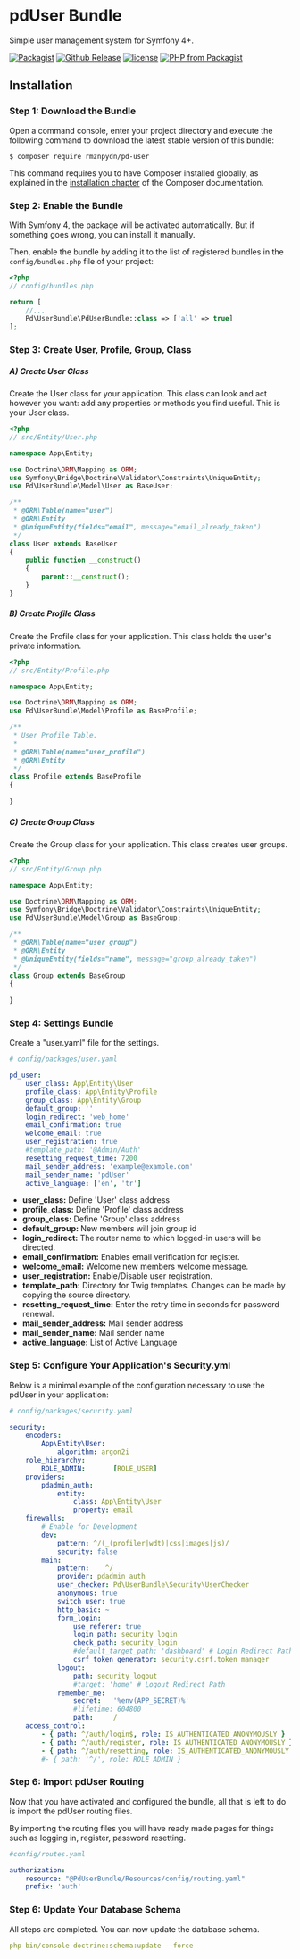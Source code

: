 # pdUser Bundle
Simple user management system for Symfony 4+. 

[![Packagist](https://img.shields.io/packagist/dt/rmznpydn/pd-user.svg)](https://github.com/rmznpydn/pd-user)
[![Github Release](https://img.shields.io/github/release/rmznpydn/pd-user.svg)](https://github.com/rmznpydn/pd-user)
[![license](https://img.shields.io/github/license/rmznpydn/pd-user.svg)](https://github.com/rmznpydn/pd-user)
[![PHP from Packagist](https://img.shields.io/packagist/php-v/rmznpydn/pd-user.svg)](https://github.com/rmznpydn/pd-user)

Installation
---

### Step 1: Download the Bundle

Open a command console, enter your project directory and execute the
following command to download the latest stable version of this bundle:

```console
$ composer require rmznpydn/pd-user
```

This command requires you to have Composer installed globally, as explained
in the [installation chapter](https://getcomposer.org/doc/00-intro.md)
of the Composer documentation.

### Step 2: Enable the Bundle

With Symfony 4, the package will be activated automatically. But if something goes wrong, you can install it manually.

Then, enable the bundle by adding it to the list of registered bundles
in the `config/bundles.php` file of your project:

```php
<?php
// config/bundles.php

return [
    //...
    Pd\UserBundle\PdUserBundle::class => ['all' => true]
];
```

### Step 3: Create User, Profile, Group, Class
##### A) Create User Class
Create the User class for your application. This class can look and act however you want: add any properties or methods you find useful. This is your User class.
```php
<?php
// src/Entity/User.php

namespace App\Entity;

use Doctrine\ORM\Mapping as ORM;
use Symfony\Bridge\Doctrine\Validator\Constraints\UniqueEntity;
use Pd\UserBundle\Model\User as BaseUser;

/**
 * @ORM\Table(name="user")
 * @ORM\Entity
 * @UniqueEntity(fields="email", message="email_already_taken")
 */
class User extends BaseUser
{
    public function __construct()
    {
        parent::__construct();
    }
}
```

##### B) Create Profile Class
Create the Profile class for your application. This class holds the user's private information.
```php
<?php
// src/Entity/Profile.php

namespace App\Entity;

use Doctrine\ORM\Mapping as ORM;
use Pd\UserBundle\Model\Profile as BaseProfile;

/**
 * User Profile Table.
 *
 * @ORM\Table(name="user_profile")
 * @ORM\Entity
 */
class Profile extends BaseProfile
{
    
}
```

##### C) Create Group Class
Create the Group class for your application. This class creates user groups.
```php
<?php
// src/Entity/Group.php

namespace App\Entity;

use Doctrine\ORM\Mapping as ORM;
use Symfony\Bridge\Doctrine\Validator\Constraints\UniqueEntity;
use Pd\UserBundle\Model\Group as BaseGroup;

/**
 * @ORM\Table(name="user_group")
 * @ORM\Entity
 * @UniqueEntity(fields="name", message="group_already_taken")
 */
class Group extends BaseGroup
{
    
}
```

### Step 4: Settings Bundle
Create a "user.yaml" file for the settings.
```yaml
# config/packages/user.yaml

pd_user:
    user_class: App\Entity\User
    profile_class: App\Entity\Profile
    group_class: App\Entity\Group
    default_group: ''
    login_redirect: 'web_home'
    email_confirmation: true
    welcome_email: true
    user_registration: true
    #template_path: '@Admin/Auth'
    resetting_request_time: 7200
    mail_sender_address: 'example@example.com'
    mail_sender_name: 'pdUser'
    active_language: ['en', 'tr']
```
* __user_class:__ Define 'User' class address
* __profile_class:__ Define 'Profile' class address
* __group_class:__ Define 'Group' class address
* __default_group:__ New members will join group id
* __login_redirect:__ The router name to which logged-in users will be directed.
* __email_confirmation:__ Enables email verification for register.
* __welcome_email:__ Welcome new members welcome message.
* __user_registration:__ Enable/Disable user registration.
* __template_path:__ Directory for Twig templates. Changes can be made by copying the source directory.
* __resetting_request_time:__ Enter the retry time in seconds for password renewal.
* __mail_sender_address:__ Mail sender address
* __mail_sender_name:__ Mail sender name
* __active_language:__ List of Active Language

### Step 5: Configure Your Application's Security.yml
Below is a minimal example of the configuration necessary to use the pdUser in your application:
```yaml
# config/packages/security.yaml

security:
    encoders:
        App\Entity\User:
            algorithm: argon2i
    role_hierarchy:
        ROLE_ADMIN:       [ROLE_USER]
    providers:
        pdadmin_auth:
            entity:
                class: App\Entity\User
                property: email
    firewalls:
        # Enable for Development 
        dev:
            pattern: ^/(_(profiler|wdt)|css|images|js)/
            security: false
        main:
            pattern:    ^/
            provider: pdadmin_auth
            user_checker: Pd\UserBundle\Security\UserChecker
            anonymous: true
            switch_user: true
            http_basic: ~
            form_login:
                use_referer: true
                login_path: security_login
                check_path: security_login
                #default_target_path: 'dashboard' # Login Redirect Path
                csrf_token_generator: security.csrf.token_manager
            logout:
                path: security_logout
                #target: 'home' # Logout Redirect Path
            remember_me:
                secret:   '%env(APP_SECRET)%'
                #lifetime: 604800
                path:     /
    access_control:
        - { path: ^/auth/login$, role: IS_AUTHENTICATED_ANONYMOUSLY }
        - { path: ^/auth/register, role: IS_AUTHENTICATED_ANONYMOUSLY }
        - { path: ^/auth/resetting, role: IS_AUTHENTICATED_ANONYMOUSLY }
        #- { path: '^/', role: ROLE_ADMIN }
```

### Step 6: Import pdUser Routing
Now that you have activated and configured the bundle, all that is left to do is import the pdUser routing files.

By importing the routing files you will have ready made pages for things such as logging in, register, password resetting.
```yaml
#config/routes.yaml

authorization:
    resource: "@PdUserBundle/Resources/config/routing.yaml"
    prefix: 'auth'
```

### Step 6: Update Your Database Schema
All steps are completed. You can now update the database schema.
```yaml
php bin/console doctrine:schema:update --force
```

